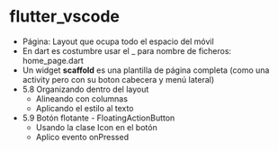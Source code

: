 # flutter_vscode

- Página: Layout que ocupa todo el espacio del móvil
- En dart es costumbre usar el _ para nombre de ficheros: home_page.dart
- Un widget **scaffold** es una plantilla de página completa (como una activity pero con su boton cabecera y menú lateral)
- 5.8 Organizando dentro del layout
    - Alineando con columnas 
    - Aplicando el estilo al texto
- 5.9 Botón flotante - FloatingActionButton
    - Usando la clase Icon en el botón
    - Aplico evento onPressed
